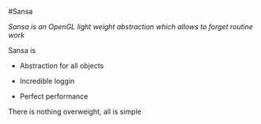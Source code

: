 #Sansa

_*Sansa is an OpenGL light weight abstraction which allows to forget routine work*_

[]()

Sansa is

- Abstraction for all objects

- Incredible loggin

- Perfect performance

There is nothing overweight, all is simple
